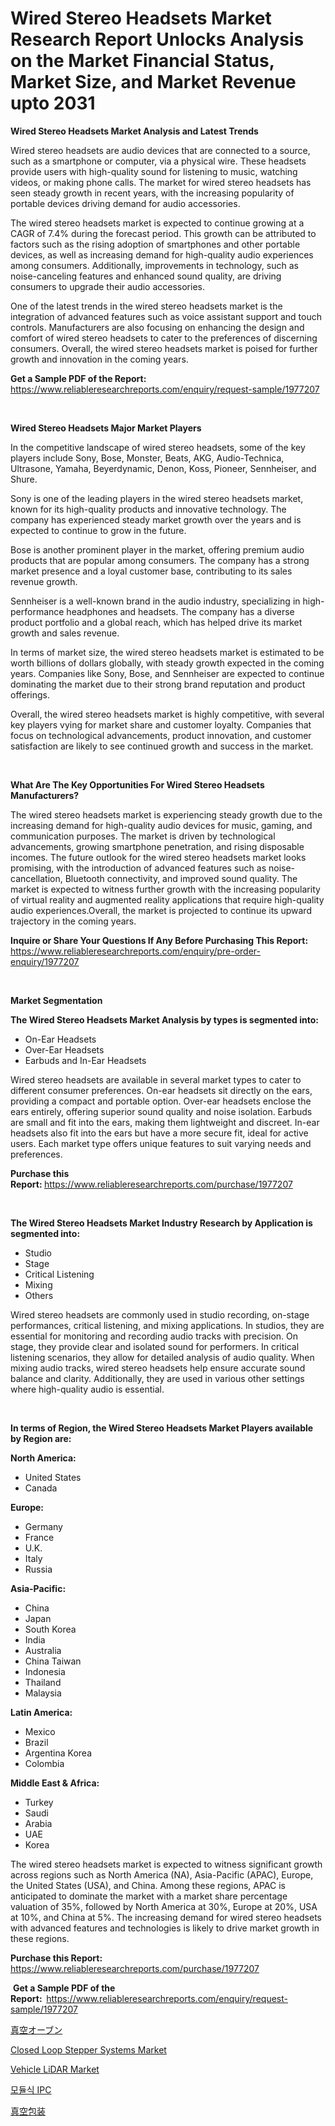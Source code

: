 <p><h1>Wired Stereo Headsets Market Research Report Unlocks Analysis on the Market Financial Status, Market Size, and Market Revenue upto 2031</h1></p><p><strong>Wired Stereo Headsets Market Analysis and Latest Trends</strong></p>
<p><p>Wired stereo headsets are audio devices that are connected to a source, such as a smartphone or computer, via a physical wire. These headsets provide users with high-quality sound for listening to music, watching videos, or making phone calls. The market for wired stereo headsets has seen steady growth in recent years, with the increasing popularity of portable devices driving demand for audio accessories.</p><p>The wired stereo headsets market is expected to continue growing at a CAGR of 7.4% during the forecast period. This growth can be attributed to factors such as the rising adoption of smartphones and other portable devices, as well as increasing demand for high-quality audio experiences among consumers. Additionally, improvements in technology, such as noise-canceling features and enhanced sound quality, are driving consumers to upgrade their audio accessories.</p><p>One of the latest trends in the wired stereo headsets market is the integration of advanced features such as voice assistant support and touch controls. Manufacturers are also focusing on enhancing the design and comfort of wired stereo headsets to cater to the preferences of discerning consumers. Overall, the wired stereo headsets market is poised for further growth and innovation in the coming years.</p></p>
<p><strong>Get a Sample PDF of the Report:&nbsp;</strong> <a href="https://www.reliableresearchreports.com/enquiry/request-sample/1977207">https://www.reliableresearchreports.com/enquiry/request-sample/1977207</a></p>
<p>&nbsp;</p>
<p><strong>Wired Stereo Headsets Major Market Players</strong></p>
<p><p>In the competitive landscape of wired stereo headsets, some of the key players include Sony, Bose, Monster, Beats, AKG, Audio-Technica, Ultrasone, Yamaha, Beyerdynamic, Denon, Koss, Pioneer, Sennheiser, and Shure. </p><p>Sony is one of the leading players in the wired stereo headsets market, known for its high-quality products and innovative technology. The company has experienced steady market growth over the years and is expected to continue to grow in the future. </p><p>Bose is another prominent player in the market, offering premium audio products that are popular among consumers. The company has a strong market presence and a loyal customer base, contributing to its sales revenue growth. </p><p>Sennheiser is a well-known brand in the audio industry, specializing in high-performance headphones and headsets. The company has a diverse product portfolio and a global reach, which has helped drive its market growth and sales revenue. </p><p>In terms of market size, the wired stereo headsets market is estimated to be worth billions of dollars globally, with steady growth expected in the coming years. Companies like Sony, Bose, and Sennheiser are expected to continue dominating the market due to their strong brand reputation and product offerings. </p><p>Overall, the wired stereo headsets market is highly competitive, with several key players vying for market share and customer loyalty. Companies that focus on technological advancements, product innovation, and customer satisfaction are likely to see continued growth and success in the market.</p></p>
<p>&nbsp;</p>
<p><strong>What Are The Key Opportunities For Wired Stereo Headsets Manufacturers?</strong></p>
<p><p>The wired stereo headsets market is experiencing steady growth due to the increasing demand for high-quality audio devices for music, gaming, and communication purposes. The market is driven by technological advancements, growing smartphone penetration, and rising disposable incomes. The future outlook for the wired stereo headsets market looks promising, with the introduction of advanced features such as noise-cancellation, Bluetooth connectivity, and improved sound quality. The market is expected to witness further growth with the increasing popularity of virtual reality and augmented reality applications that require high-quality audio experiences.Overall, the market is projected to continue its upward trajectory in the coming years.</p></p>
<p><strong>Inquire or Share Your Questions If Any Before Purchasing This Report:</strong> <a href="https://www.reliableresearchreports.com/enquiry/pre-order-enquiry/1977207">https://www.reliableresearchreports.com/enquiry/pre-order-enquiry/1977207</a></p>
<p>&nbsp;</p>
<p><strong>Market Segmentation</strong></p>
<p><strong>The Wired Stereo Headsets Market Analysis by types is segmented into:</strong></p>
<p><ul><li>On-Ear Headsets</li><li>Over-Ear Headsets</li><li>Earbuds and In-Ear Headsets</li></ul></p>
<p><p>Wired stereo headsets are available in several market types to cater to different consumer preferences. On-ear headsets sit directly on the ears, providing a compact and portable option. Over-ear headsets enclose the ears entirely, offering superior sound quality and noise isolation. Earbuds are small and fit into the ears, making them lightweight and discreet. In-ear headsets also fit into the ears but have a more secure fit, ideal for active users. Each market type offers unique features to suit varying needs and preferences.</p></p>
<p><strong>Purchase this Report:&nbsp;</strong><a href="https://www.reliableresearchreports.com/purchase/1977207">https://www.reliableresearchreports.com/purchase/1977207</a></p>
<p>&nbsp;</p>
<p><strong>The Wired Stereo Headsets Market Industry Research by Application is segmented into:</strong></p>
<p><ul><li>Studio</li><li>Stage</li><li>Critical Listening</li><li>Mixing</li><li>Others</li></ul></p>
<p><p>Wired stereo headsets are commonly used in studio recording, on-stage performances, critical listening, and mixing applications. In studios, they are essential for monitoring and recording audio tracks with precision. On stage, they provide clear and isolated sound for performers. In critical listening scenarios, they allow for detailed analysis of audio quality. When mixing audio tracks, wired stereo headsets help ensure accurate sound balance and clarity. Additionally, they are used in various other settings where high-quality audio is essential.</p></p>
<p>&nbsp;</p>
<p><strong>In terms of Region, the Wired Stereo Headsets Market Players available by Region are:</strong></p>
<p>
    <p> <strong> North America: </strong>
        <ul>
            <li>United States</li>
            <li>Canada</li>
        </ul>
        </p> 
    <p> <strong> Europe: </strong>
        <ul>
            <li>Germany</li>
            <li>France</li>
            <li>U.K.</li>
            <li>Italy</li>
            <li>Russia</li>
        </ul>
        </p> 
    <p> <strong> Asia-Pacific: </strong>
        <ul>
            <li>China</li>
            <li>Japan</li>
            <li>South Korea</li>
            <li>India</li>
            <li>Australia</li>
            <li>China Taiwan</li>
            <li>Indonesia</li>
            <li>Thailand</li>
            <li>Malaysia</li>
        </ul>
        </p> 
    <p> <strong> Latin America: </strong>
        <ul>
            <li>Mexico</li>
            <li>Brazil</li>
            <li>Argentina Korea</li>
            <li>Colombia</li>
        </ul>
        </p> 
    <p> <strong> Middle East & Africa: </strong>
        <ul>
            <li>Turkey</li>
            <li>Saudi</li>
            <li>Arabia</li>
            <li>UAE</li>
            <li>Korea</li>
        </ul>
    </p>
    </p>
<p><p>The wired stereo headsets market is expected to witness significant growth across regions such as North America (NA), Asia-Pacific (APAC), Europe, the United States (USA), and China. Among these regions, APAC is anticipated to dominate the market with a market share percentage valuation of 35%, followed by North America at 30%, Europe at 20%, USA at 10%, and China at 5%. The increasing demand for wired stereo headsets with advanced features and technologies is likely to drive market growth in these regions.</p></p>
<p><strong>Purchase this Report: </strong><a href="https://www.reliableresearchreports.com/purchase/1977207">https://www.reliableresearchreports.com/purchase/1977207</a></p>
<p>&nbsp;<strong>Get a Sample PDF of the Report:&nbsp;&nbsp;</strong><a href="https://www.reliableresearchreports.com/enquiry/request-sample/1977207">https://www.reliableresearchreports.com/enquiry/request-sample/1977207</a></p>
<p><strong></strong></p>
<p><p><a href="https://github.com/jkjreqjscoxx7/Market-Research-Report-List-1/blob/main/119344010733.md">真空オーブン</a></p><p><a href="https://github.com/myacatherineblakecaczo9vcsw/Market-Research-Report-List-2/blob/main/closed-loop-stepper-systems-market.md">Closed Loop Stepper Systems Market</a></p><p><a href="https://issuu.com/reportprime-2/docs/vehicle-lidar-market-size-2030.pptx">Vehicle LiDAR Market</a></p><p><a href="https://github.com/BrettWeberrt8767765/Market-Research-Report-List-1/blob/main/51461819860.md">모듈식 IPC</a></p><p><a href="https://github.com/hilmi-2a/Market-Research-Report-List-1/blob/main/717539910734.md">真空包装</a></p></p>